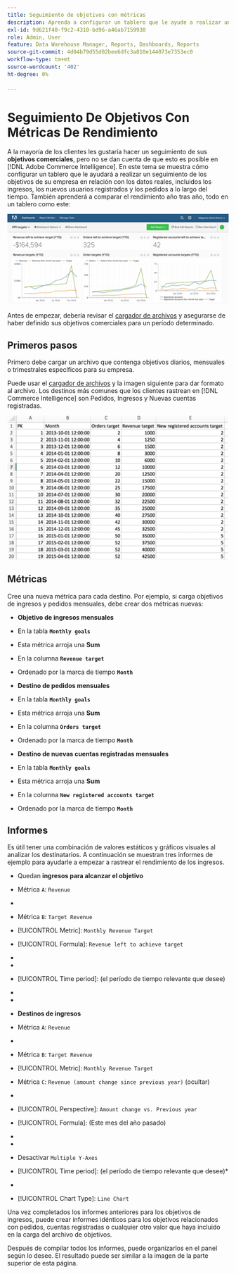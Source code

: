 ```yaml
---
title: Seguimiento de objetivos con métricas
description: Aprenda a configurar un tablero que le ayude a realizar un seguimiento de los objetivos de su empresa en relación con los datos reales, incluidos los ingresos, los nuevos usuarios registrados y los pedidos a lo largo del tiempo.
exl-id: 9d621f40-f9c2-4310-bd96-a46ab7159930
role: Admin, User
feature: Data Warehouse Manager, Reports, Dashboards, Reports
source-git-commit: 4d04b79d55d02bee6dfc3a810e144073e7353ec0
workflow-type: tm+mt
source-wordcount: '402'
ht-degree: 0%

---
```


# Seguimiento De Objetivos Con Métricas De Rendimiento

A la mayoría de los clientes les gustaría hacer un seguimiento de sus **objetivos comerciales**, pero no se dan cuenta de que esto es posible en [!DNL Adobe Commerce Intelligence]. En este tema se muestra cómo configurar un tablero que le ayudará a realizar un seguimiento de los objetivos de su empresa en relación con los datos reales, incluidos los ingresos, los nuevos usuarios registrados y los pedidos a lo largo del tiempo. También aprenderá a comparar el rendimiento año tras año, todo en un tablero como este:

![Panel que muestra el seguimiento de los objetivos en comparación con el rendimiento real de las métricas](../../assets/Goals-_dashboard_2.png)

Antes de empezar, debería revisar el [cargador de archivos](../importing-data/connecting-data/using-file-uploader.md) y asegurarse de haber definido sus objetivos comerciales para un período determinado.

## Primeros pasos

Primero debe cargar un archivo que contenga objetivos diarios, mensuales o trimestrales específicos para su empresa.

Puede usar el [cargador de archivos](../importing-data/connecting-data/using-file-uploader.md) y la imagen siguiente para dar formato al archivo. Los destinos más comunes que los clientes rastrean en [!DNL Commerce Intelligence] son Pedidos, Ingresos y Nuevas cuentas registradas.

![Plantilla de hoja de cálculo de Excel para métricas y objetivos de seguimiento](../../assets/Goals-_Excel.png)

## Métricas

Cree una nueva métrica para cada destino. Por ejemplo, si carga objetivos de ingresos y pedidos mensuales, debe crear dos métricas nuevas:

* **Objetivo de ingresos mensuales**
* En la tabla **`Monthly goals`**
* Esta métrica arroja una **Sum**
* En la columna **`Revenue target`**
* Ordenado por la marca de tiempo **`Month`**

* **Destino de pedidos mensuales**
* En la tabla **`Monthly goals`**
* Esta métrica arroja una **Sum**
* En la columna **`Orders target`**
* Ordenado por la marca de tiempo **`Month`**

* **Destino de nuevas cuentas registradas mensuales**
* En la tabla **`Monthly goals`**
* Esta métrica arroja una **Sum**
* En la columna **`New registered accounts target`**
* Ordenado por la marca de tiempo **`Month`**

## Informes

Es útil tener una combinación de valores estáticos y gráficos visuales al analizar los destinatarios. A continuación se muestran tres informes de ejemplo para ayudarle a empezar a rastrear el rendimiento de los ingresos.

* Quedan **ingresos para alcanzar el objetivo**
* Métrica `A`: `Revenue`
* 
  [!UICONTROL Métrica]: `Revenue`

* Métrica `B`: `Target Revenue`
* [!UICONTROL Metric]: `Monthly Revenue Target`

* [!UICONTROL Formula]: `Revenue left to achieve target`
* 
  [!UICONTROL Fórmula]: `(B-A)`
* 
  [!UICONTROL Format]: `Number`

* [!UICONTROL Time period]: (el período de tiempo relevante que desee)
* 
  [!UICONTROL Interval]: `Month`
* 
  [!UICONTROL Tipo de gráfico]: `Scalar`

* **Destinos de ingresos**
* Métrica `A`: `Revenue`
* 
  [!UICONTROL Métrica]: `Revenue`

* Métrica `B`: `Target Revenue`
* [!UICONTROL Metric]: `Monthly Revenue Target`

* Métrica `C`: `Revenue (amount change since previous year)` (ocultar)
* 
  [!UICONTROL Métrica]: `Revenue`
* [!UICONTROL Perspective]: `Amount change vs. Previous year`

* [!UICONTROL Formula]: (Este mes del año pasado)
* 
  [!UICONTROL Fórmula]: `(A-C)`
* 
  [!UICONTROL Format]: `Currency`

* Desactivar `Multiple Y-Axes`
* [!UICONTROL Time period]: (el período de tiempo relevante que desee)*
* 
  [!UICONTROL Interval]: `Month`
* [!UICONTROL Chart Type]: `Line Chart`

Una vez completados los informes anteriores para los objetivos de ingresos, puede crear informes idénticos para los objetivos relacionados con pedidos, cuentas registradas o cualquier otro valor que haya incluido en la carga del archivo de objetivos.

Después de compilar todos los informes, puede organizarlos en el panel según lo desee. El resultado puede ser similar a la imagen de la parte superior de esta página.
